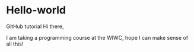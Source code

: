 # Hello-world
GitHub tutorial
Hi there,

I am taking a programming course at the WIWC, hope I can make sense of all this!
